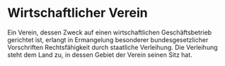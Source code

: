 # Wirtschaftlicher Verein

Ein Verein, dessen Zweck auf einen wirtschaftlichen Geschäftsbetrieb gerichtet ist, erlangt in Ermangelung besonderer bundesgesetzlicher Vorschriften Rechtsfähigkeit durch staatliche Verleihung. Die Verleihung steht dem Land zu, in dessen Gebiet der Verein seinen Sitz hat. 

